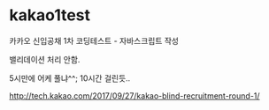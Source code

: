 # kakao1test
카카오 신입공채 1차 코딩테스트 - 자바스크립트 작성

밸리데이션 처리 안함.

5시만에 어케 풀냐^^; 10시간 걸린듯..

http://tech.kakao.com/2017/09/27/kakao-blind-recruitment-round-1/

